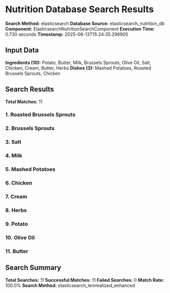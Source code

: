 # Nutrition Database Search Results

**Search Method:** elasticsearch
**Database Source:** elasticsearch_nutrition_db
**Component:** ElasticsearchNutritionSearchComponent
**Execution Time:** 0.730 seconds
**Timestamp:** 2025-06-13T15:24:35.296905

## Input Data
**Ingredients (10):** Potato, Butter, Milk, Brussels Sprouts, Olive Oil, Salt, Chicken, Cream, Butter, Herbs
**Dishes (3):** Mashed Potatoes, Roasted Brussels Sprouts, Chicken

## Search Results
**Total Matches:** 11

### 1. Roasted Brussels Sprouts

### 2. Brussels Sprouts

### 3. Salt

### 4. Milk

### 5. Mashed Potatoes

### 6. Chicken

### 7. Cream

### 8. Herbs

### 9. Potato

### 10. Olive Oil

### 11. Butter

## Search Summary
**Total Searches:** 11
**Successful Matches:** 11
**Failed Searches:** 0
**Match Rate:** 100.0%
**Search Method:** elasticsearch_lemmatized_enhanced
